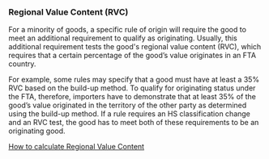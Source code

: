### Regional Value Content (RVC)
For a minority of goods, a specific rule of origin will require the good to meet an additional requirement to qualify as originating.  Usually, this additional requirement tests the good's regional value content (RVC), which requires that a certain percentage of the good’s value originates in an FTA country.

For example, some rules may specify that a good must have at least a 35% RVC based on the build-up method.  To qualify for originating status under the FTA, therefore, importers have to demonstrate that at least 35% of the good’s value originated in the territory of the other party as determined using the build-up method. If a rule requires an HS classification change and an RVC test, the good has to meet both of these requirements to be an originating good.

[How to calculate Regional Value Content](/roo/rvc)